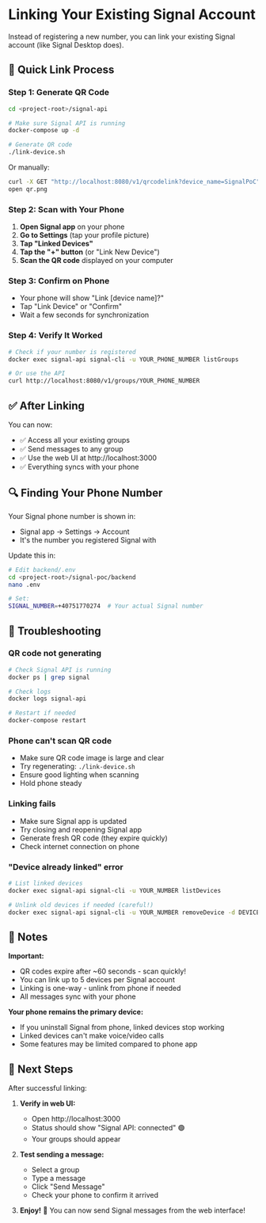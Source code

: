 # Linking Your Existing Signal Account

Instead of registering a new number, you can link your existing Signal account (like Signal Desktop does).

## 🔗 Quick Link Process

### Step 1: Generate QR Code

```bash
cd <project-root>/signal-api

# Make sure Signal API is running
docker-compose up -d

# Generate QR code
./link-device.sh
```

Or manually:
```bash
curl -X GET "http://localhost:8080/v1/qrcodelink?device_name=SignalPoC" > qr.png
open qr.png
```

### Step 2: Scan with Your Phone

1. **Open Signal app** on your phone
2. **Go to Settings** (tap your profile picture)
3. **Tap "Linked Devices"**
4. **Tap the "+" button** (or "Link New Device")
5. **Scan the QR code** displayed on your computer

### Step 3: Confirm on Phone

- Your phone will show "Link [device name]?"
- Tap "Link Device" or "Confirm"
- Wait a few seconds for synchronization

### Step 4: Verify It Worked

```bash
# Check if your number is registered
docker exec signal-api signal-cli -u YOUR_PHONE_NUMBER listGroups

# Or use the API
curl http://localhost:8080/v1/groups/YOUR_PHONE_NUMBER
```

## ✅ After Linking

You can now:
- ✅ Access all your existing groups
- ✅ Send messages to any group
- ✅ Use the web UI at http://localhost:3000
- ✅ Everything syncs with your phone

## 🔍 Finding Your Phone Number

Your Signal phone number is shown in:
- Signal app → Settings → Account
- It's the number you registered Signal with

Update this in:
```bash
# Edit backend/.env
cd <project-root>/signal-poc/backend
nano .env

# Set:
SIGNAL_NUMBER=+40751770274  # Your actual Signal number
```

## 🐛 Troubleshooting

### QR code not generating

```bash
# Check Signal API is running
docker ps | grep signal

# Check logs
docker logs signal-api

# Restart if needed
docker-compose restart
```

### Phone can't scan QR code

- Make sure QR code image is large and clear
- Try regenerating: `./link-device.sh`
- Ensure good lighting when scanning
- Hold phone steady

### Linking fails

- Make sure Signal app is updated
- Try closing and reopening Signal app
- Generate fresh QR code (they expire quickly)
- Check internet connection on phone

### "Device already linked" error

```bash
# List linked devices
docker exec signal-api signal-cli -u YOUR_NUMBER listDevices

# Unlink old devices if needed (careful!)
docker exec signal-api signal-cli -u YOUR_NUMBER removeDevice -d DEVICE_ID
```

## 📝 Notes

**Important:**
- QR codes expire after ~60 seconds - scan quickly!
- You can link up to 5 devices per Signal account
- Linking is one-way - unlink from phone if needed
- All messages sync with your phone

**Your phone remains the primary device:**
- If you uninstall Signal from phone, linked devices stop working
- Linked devices can't make voice/video calls
- Some features may be limited compared to phone app

## 🎯 Next Steps

After successful linking:

1. **Verify in web UI:**
   - Open http://localhost:3000
   - Status should show "Signal API: connected" 🟢
   - Your groups should appear

2. **Test sending a message:**
   - Select a group
   - Type a message
   - Click "Send Message"
   - Check your phone to confirm it arrived

3. **Enjoy!** 🎉
   You can now send Signal messages from the web interface!


